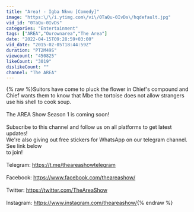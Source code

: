 ```yaml
---
title: "Area! - Igba Nkwu [Comedy]"
image: "https:\/\/i.ytimg.com\/vi\/0TaQu-0IvDs\/hqdefault.jpg"
vid_id: "0TaQu-0IvDs"
categories: "Entertainment"
tags: ["AREA","Ourownarea","The Area"]
date: "2022-04-15T09:28:59+03:00"
vid_date: "2015-02-05T18:44:59Z"
duration: "PT2M49S"
viewcount: "450825"
likeCount: "3019"
dislikeCount: ""
channel: "The AREA"
---
```

{% raw %}Suitors have come to pluck the flower in Chief's compound and Chief wants them to know that Mbe the tortoise does not allow strangers use his shell to cook soup. <br /><br />The AREA Show Season 1 is coming soon!<br /><br />Subscribe to this channel and follow us on all platforms to get latest updates!<br />We're also giving out free stickers for WhatsApp on our telegram channel. See link below<br />to join!<br /><br />Telegram: <a rel="nofollow" target="blank" href="https://t.me/theareashowtelegram">https://t.me/theareashowtelegram</a><br /><br />Facebook: <a rel="nofollow" target="blank" href="https://www.facebook.com/theareashow/">https://www.facebook.com/theareashow/</a><br /><br />Twitter: <a rel="nofollow" target="blank" href="https://twitter.com/TheAreaShow">https://twitter.com/TheAreaShow</a><br /><br />Instagram: <a rel="nofollow" target="blank" href="https://www.instagram.com/theareashow/">https://www.instagram.com/theareashow/</a>{% endraw %}

